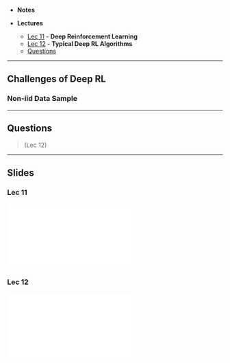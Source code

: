 
+ **Notes**

+ **Lectures**
	+ [Lec 11](#Lec%2011) - **Deep Reinforcement Learning**
	+ [Lec 12](#Lec%2012) - **Typical Deep RL Algorithms**
	+ [Questions](#Questions)

---
## Challenges of Deep RL


### Non-iid Data Sample





---
## Questions

> (Lec 12) 




---
## Slides

### Lec 11

![](PPT_Reinforcement_Learning_NTU_2025_v1_0_Lecture%2011(1).pdf)

### Lec 12

![](PPT_Reinforcement_Learning_NTU_2025_v1_0_Lecture%2012.pdf)